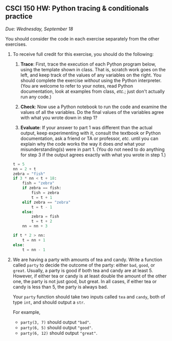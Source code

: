 CSCI 150 HW: Python tracing & conditionals practice
---------------------------------------------------

*Due: Wednesday, September 18*


You should consider the code in each exercise separately from the
other exercises.

1. To receive full credit for this exercise, you should do the following:

    1. **Trace**: First, trace the execution of each Python program below,
    using the template shown in class.  That is, scratch work goes on
    the left, and keep track of the values of any variables on the
    right.  You should complete the exercise *without* using the Python
    interpreter.  (You are welcome to refer to your notes, read Python
    documentation, look at examples from class, *etc.*; just don't
    actually run any code.)

    2. **Check**: Now use a Python notebook to run the code and examine
    the values of all the variables.  Do the final values of the
    variables agree with what you wrote down in step 1?

    3. **Evaluate**: If your answer to part 1 was different than the
    actual output, keep experimenting with it, consult the textbook or
    Python documentation, ask a friend or TA or professor, *etc.* until
    you can explain why the code works the way it does *and* what your
    misunderstanding(s) were in part 1.  (You do not need to do
    anything for step 3 if the output agrees exactly with what you
    wrote in step 1.)

    ``` python
    t = 5
    nn = 2 + t
    zebra = "fish"
    if 3 * nn < t + 18:
        fish = "zebra"
        if zebra == fish:
            fish = zebra
            t = t + 1
        elif zebra == "zebra"
            t = t - 1
        else:
            zebra = fish
            t = t + 2
        nn = nn + 3

    if t * 2 > nn:
        t = nn + 1
    else:
        t = nn - 1
    ```

2. We are having a party with amounts of tea and candy.  Write a
   function called `party` to decide the outcome of the party: either `bad`, `good`,
   or `great`. Usually, a party is good if both tea and candy are at
   least 5. However, if either tea or candy is at least double the
   amount of the other one, the party is not just good, but great. In
   all cases, if either tea or candy is less than 5, the party is
   always bad.

    Your `party` function should take two inputs called `tea` and
    `candy`, both of type `int`, and should output a `str`.

    For example,

    * `party(3, 7)` should output `"bad"`.
    * `party(6, 5)` should output `"good"`.
    * `party(6, 12)` should output `"great"`.

